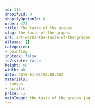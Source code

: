```yaml
---
id: 116
shopifyId: 0
shopifyOptionId: 0
order: 473
title: The taste of the grapes
slug: the-taste-of-the-grapes
url: art-works/the-taste-of-the-grapes
aliases: []
categories:
- painting
inStock: false
isVisible: false
height: 60
width: 40
date: 2010-01-01T00:00:00Z
materials:
- canvas
- acrylic
price: -1
mainImage: the_taste_of_the_grapes.jpg
---
```

